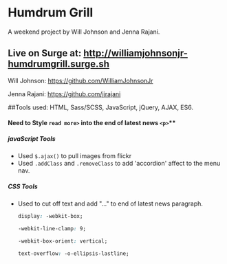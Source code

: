 # Humdrum Grill

A weekend project by Will Johnson and Jenna Rajani.

## Live on Surge at: http://williamjohnsonjr-humdrumgrill.surge.sh

Will Johnson: https://github.com/WilliamJohnsonJr

Jenna Rajani: https://github.com/jjrajani

##Tools used:
HTML, Sass/SCSS, JavaScript, jQuery, AJAX, ES6.

#### Need to Style `read more>` into the end of latest news `<p>`**

##### javaScript Tools
* Used `$.ajax()` to pull images from flickr
* Used `.addClass` and `.removeClass` to add 'accordion' affect to the menu nav.

##### CSS Tools
* Used to cut off text and add "..." to end of latest news paragraph.
  ``` CSS
  display: -webkit-box;
  
  -webkit-line-clamp: 9;
  
  -webkit-box-orient: vertical;
  
  text-overflow: -o-ellipsis-lastline;
  ```